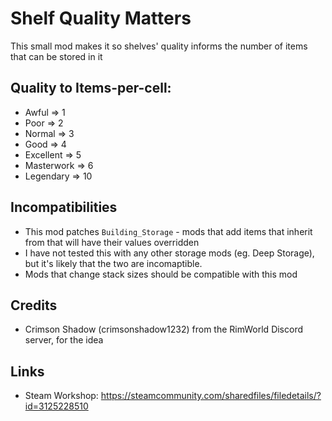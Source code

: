 # Shelf Quality Matters

This small mod makes it so shelves' quality informs the number of items that can be stored in it

## Quality to Items-per-cell:

- Awful => 1
- Poor => 2
- Normal => 3
- Good => 4
- Excellent => 5
- Masterwork => 6
- Legendary => 10

## Incompatibilities

- This mod patches `Building_Storage` - mods that add items that inherit from that will have their values overridden
- I have not tested this with any other storage mods (eg. Deep Storage), but it's likely that the two are incomaptible.
- Mods that change stack sizes should be compatible with this mod

## Credits

- Crimson Shadow (crimsonshadow1232) from the RimWorld Discord server, for the idea

## Links

- Steam Workshop: https://steamcommunity.com/sharedfiles/filedetails/?id=3125228510